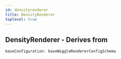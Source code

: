 ```yaml
---
id: densityrenderer
title: DensityRenderer
toplevel: true
---
```


## DensityRenderer - Derives from

```js
baseConfiguration: baseWiggleRendererConfigSchema
```

